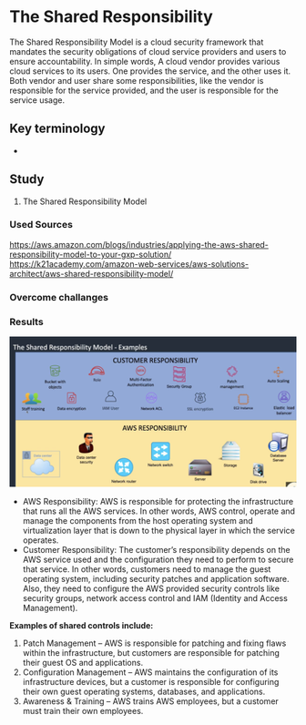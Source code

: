 # The Shared Responsibility 

The Shared Responsibility Model is a cloud security framework that mandates the security obligations of cloud service providers and users to ensure accountability. In simple words, A cloud vendor provides various cloud services to its users. One provides the service, and the other uses it. Both vendor and user share some responsibilities, like the vendor is responsible for the service provided, and the user is responsible for the service usage.

## Key terminology

* 

## Study

1. The Shared Responsibility Model

### Used Sources

https://aws.amazon.com/blogs/industries/applying-the-aws-shared-responsibility-model-to-your-gxp-solution/
https://k21academy.com/amazon-web-services/aws-solutions-architect/aws-shared-responsibility-model/

### Overcome challanges

### Results 

![Screenshot](https://github.com/Techgrounds-Cloud-9/cloud-9-elenageller/blob/main/00_includes/AWS%20week2/aws09-01.png)

* AWS Responsibility: AWS is responsible for protecting the infrastructure that runs all the AWS services. In other words, AWS control, operate and manage the components from the host operating system and virtualization layer that is down to the physical layer in which the service operates.
* Customer Responsibility: The customer’s responsibility depends on the AWS service used and the configuration they need to perform to secure that service. In other words, customers need to manage the guest operating system, including security patches and application software. Also, they need to configure the AWS provided security controls like security groups, network access control and IAM (Identity and Access Management).

**Examples  of shared controls include:**

1. Patch Management – AWS is responsible for patching and fixing flaws within the infrastructure, but customers are responsible for patching their guest OS and applications.
2. Configuration Management – AWS maintains the configuration of its infrastructure devices, but a customer is responsible for configuring their own guest operating systems, databases, and applications.
3. Awareness & Training – AWS trains AWS employees, but a customer must train their own employees.